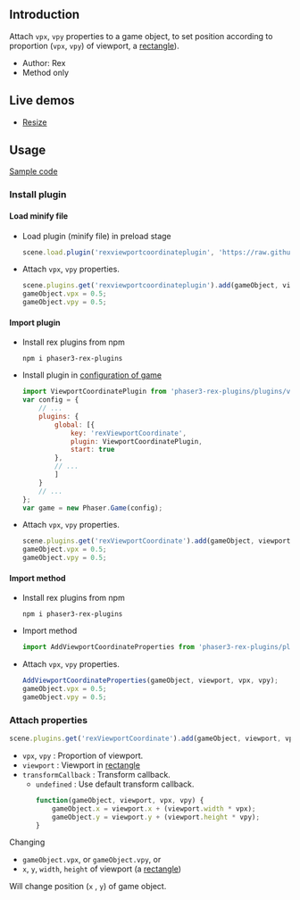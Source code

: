 ## Introduction

Attach `vpx`, `vpy` properties to a game object, to set position according to proportion (`vpx`, `vpy`) of viewport, a [rectangle](geom-rectangle.md)).

- Author: Rex
- Method only

## Live demos

- [Resize](https://codepen.io/rexrainbow/pen/rNJwGOp)

## Usage

[Sample code](https://github.com/rexrainbow/phaser3-rex-notes/blob/master/examples/viewport-coordinate)

### Install plugin

#### Load minify file

- Load plugin (minify file) in preload stage
    ```javascript
    scene.load.plugin('rexviewportcoordinateplugin', 'https://raw.githubusercontent.com/rexrainbow/phaser3-rex-notes/master/dist/rexviewportcoordinateplugin.min.js', true);
    ```
- Attach `vpx`, `vpy` properties.
    ```javascript
    scene.plugins.get('rexviewportcoordinateplugin').add(gameObject, viewport, vpx, vpy);
    gameObject.vpx = 0.5;
    gameObject.vpy = 0.5;
    ```

#### Import plugin

- Install rex plugins from npm
    ```
    npm i phaser3-rex-plugins
    ```
- Install plugin in [configuration of game](game.md#configuration)
    ```javascript
    import ViewportCoordinatePlugin from 'phaser3-rex-plugins/plugins/viewportcoordinate-plugin.js';
    var config = {
        // ...
        plugins: {
            global: [{
                key: 'rexViewportCoordinate',
                plugin: ViewportCoordinatePlugin,
                start: true
            },
            // ...
            ]
        }
        // ...
    };
    var game = new Phaser.Game(config);
    ```
- Attach `vpx`, `vpy` properties.
    ```javascript
    scene.plugins.get('rexViewportCoordinate').add(gameObject, viewport, vpx, vpy);
    gameObject.vpx = 0.5;
    gameObject.vpy = 0.5;
    ```

#### Import method

- Install rex plugins from npm
    ```
    npm i phaser3-rex-plugins
    ```
- Import method
    ```javascript
    import AddViewportCoordinateProperties from 'phaser3-rex-plugins/plugins/viewportcoordinate.js';
    ```
- Attach `vpx`, `vpy` properties.
    ```javascript
    AddViewportCoordinateProperties(gameObject, viewport, vpx, vpy);
    gameObject.vpx = 0.5;
    gameObject.vpy = 0.5;
    ```

### Attach properties

```javascript
scene.plugins.get('rexViewportCoordinate').add(gameObject, viewport, vpx, vpy, transformCallback);
```

- `vpx`, `vpy` : Proportion of viewport.
- `viewport` : Viewport in [rectangle](geom-rectangle.md)
- `transformCallback` : Transform callback.
    - `undefined` : Use default transform callback.
        ```javascript
        function(gameObject, viewport, vpx, vpy) {
            gameObject.x = viewport.x + (viewport.width * vpx);
            gameObject.y = viewport.y + (viewport.height * vpy);
        }
        ```

Changing 

- `gameObject.vpx`, or `gameObject.vpy`, or
- `x`, `y`, `width`, `height` of viewport (a [rectangle](geom-rectangle.md))

Will change position (`x` , `y`) of game object.